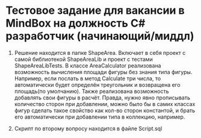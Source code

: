 # Тестовое задание для вакансии в MindBox на должность C# разработчик (начинающий/миддл)

1) Решение находится в папке ShapeArea. Включает в себя проект с самой библиотекой ShapeAreaLib и проект с тестами ShapeAreaLibTests. В классе AreaCalculator реализована возможность вычисления площади фигуры без знания типа фигуры. Например, если послать в метод Calculate три числа, то автоматически будет определён треугольник и возвращена его площадь(по умолчанию). Также реализована возможность добавлять свои фигуры в расчёт. Правда, нужно явно прописывать количество сторон при добавлении, можно было бы в самих классах фигур сделать такое свойство как кол-во сторон константой, и брать его автоматически при добавлении типа в коллекцию, например.

2) Скрипт по второму вопросу находится в файле Script.sql